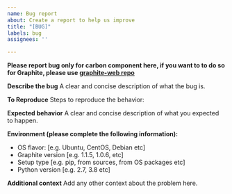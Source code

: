 ```yaml
---
name: Bug report
about: Create a report to help us improve
title: "[BUG]"
labels: bug
assignees: ''

---
```


**Please report bug only for carbon component here, if you want to to do so for Graphite, please use [graphite-web repo](https://github.com/graphite-project/graphite-web/issues/new/choose)**

**Describe the bug**
A clear and concise description of what the bug is.

**To Reproduce**
Steps to reproduce the behavior:

**Expected behavior**
A clear and concise description of what you expected to happen.

**Environment (please complete the following information):**
 - OS flavor: [e.g. Ubuntu, CentOS, Debian etc]
 - Graphite version [e.g. 1.1.5, 1.0.6, etc]
 - Setup type [e.g. pip, from sources, from OS packages etc]
 - Python version [e.g. 2.7, 3.8 etc]

**Additional context**
Add any other context about the problem here.
